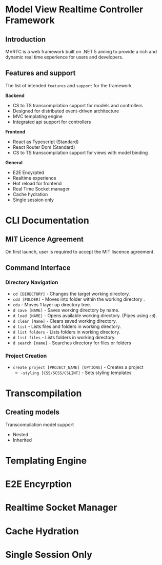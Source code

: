 # Model View Realtime Controller Framework
## Introduction 
MVRTC is a web framework built on .NET 5 aiming to provide a rich and dynamic real time experience for users and developers. 

## Features and support
The list of intended `features` and `support` for the framework

**Backend**
- CS to TS transcompilation support for models and controllers
- Designed for distributed event-driven architecture
- MVC templating engine
- Integrated api support for controllers

**Frontend**
- React as Typescript (Standard)
- React Router Dom (Standard)
- CS to TS transcompilation support for views with model binding

**General**
- E2E Encyrpted 
- Realtime experience
- Hot reload for frontend
- Real Time Socket manager
- Cache hydration 
- Single session only

# CLI Documentation
## MIT Licence Agreement
On first launch, user is required to accept the MIT liscence agreement.
## Command Interface 
### Directory Navigation 
- `cd [DIRECTORY]` - Changes the target working directory.
- `cdd [FOLDER]` - Moves into folder within the working directory .
- `cdu` - Moves 1 layer up directory tree.
- `d save [NAME]` - Saves working directory by name.
- `d load [NAME]` - Opens available working directory. (Pipes using `cd`).
- `d clear [Name]` - Clears saved working directory.
- `d list` - Lists files and folders in working directory.
- `d list folders` - Lists folders in working directory.
- `d list files` - Lists folders in working directory.
- `d search [name]` - Searches directory for files or folders 

### Project Creation 
- `create project [PROJECT_NAME] [OPTIONS]` - Creates a project 
   - `-styling [CSS/SCSS/CSLINT]` - Sets styling templates

# Transcompilation 
## Creating models
Transcompilation model support 
- Nested
- Inherited 

# Templating Engine

# E2E Encyrption 

# Realtime Socket Manager

# Cache Hydration 

# Single Session Only 


